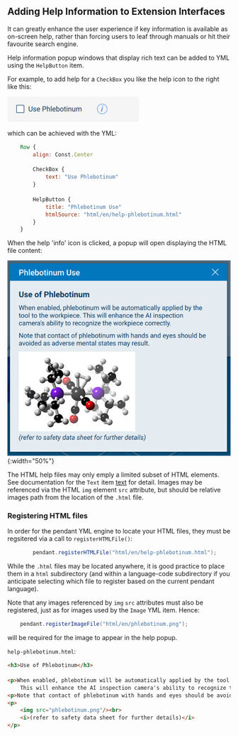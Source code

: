 
## Adding Help Information to Extension Interfaces

It can greatly enhance the user experience if key information is available as on-screen help, rather than forcing users to leaf through manuals or hit their favourite search engine.

Help information popup windows that display rich text can be added to YML using the `HelpButton` item.

For example, to add help for a `CheckBox` you like the help icon to the right like this:

![HelpButton Example](assets/images/HelpButtonWithCheckboxExample.png "HelpButton")

which can be achieved with the YML:

```qml
    Row {
        align: Const.Center

        CheckBox {
            text: "Use Phlebotinum"
        }

        HelpButton {
            title: "Phlebotinum Use"
            htmlSource: "html/en/help-phlebotinum.html"
        }
    }
```

When the help 'info' icon is clicked, a popup will open displaying the HTML file content:

![Help Popup Example](assets/images/PhlebotinumUseHelpPopupExample.png "Help Popup"){:width="50%"}

The HTML help files may only emply a limited subset of HTML elements.  See documentation for the `Text` item [text](yml-reference.html#text) for detail.  Images may be referenced via the HTML `img` element `src` attribute, but should be relative images path from the location of the `.html` file.

### Registering HTML files

In order for the pendant YML engine to locate your HTML files, they must be regsitered via a call to `registerHTMLFile()`:

```java
        pendant.registerHTMLFile("html/en/help-phlebotinum.html");
```

While the `.html` files may be located anywhere, it is good practice to place them in a `html` subdirectory (and within a language-code subdirectory if you anticipate selecting which file to register based on the current pendant language).

Note that any images referenced by `img` `src` attributes must also be registered, just as for images used by the `Image` YML item.  Hence:
```java
    pendant.registerImageFile("html/en/phlebotinum.png");
```
will be required for the image to appear in the help popup.

`help-phlebotinum.html`:
```html
<h3>Use of Phlebotinum</h3>

<p>When enabled, phlebotinum will be automatically applied by the tool to the workpiece.  
    This will enhance the AI inspection camera's ability to recognize the workpiece correctly.</p>
<p>Note that contact of phlebotinum with hands and eyes should be avoided as adverse mental states may result.</p>
<p>
    <img src="phlebotinum.png"/><br>
    <i>(refer to safety data sheet for further details)</i>
</p>
```

